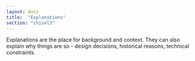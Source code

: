 ```yaml
---
layout: docs
title:  "Explanations"
section: "chisel3"
---
```


Explanations are the place for background and context.
They can also explain why things are so - design decisions, historical reasons, technical constraints.
